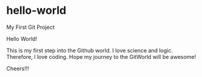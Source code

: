 # hello-world
My First Git Project

Hello World!

This is my first step into the Github world. I love science and logic. Therefore, I love coding.
Hope my journey to the GitWorld will be awesome!

Cheers!!!
